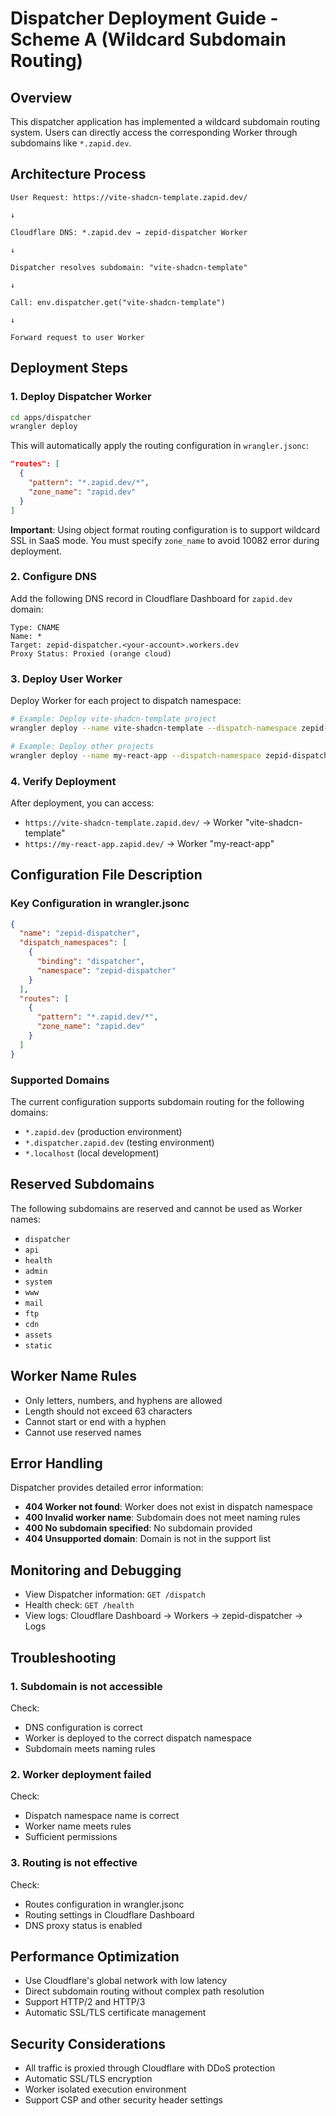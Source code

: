 # Dispatcher Deployment Guide - Scheme A (Wildcard Subdomain Routing)

## Overview

This dispatcher application has implemented a wildcard subdomain routing system. Users can directly access the corresponding Worker through subdomains like `*.zapid.dev`.

## Architecture Process

```
User Request: https://vite-shadcn-template.zapid.dev/

↓

Cloudflare DNS: *.zapid.dev → zepid-dispatcher Worker

↓

Dispatcher resolves subdomain: "vite-shadcn-template"

↓

Call: env.dispatcher.get("vite-shadcn-template")

↓

Forward request to user Worker
```

## Deployment Steps

### 1. Deploy Dispatcher Worker

```bash
cd apps/dispatcher
wrangler deploy
```

This will automatically apply the routing configuration in `wrangler.jsonc`:

```json
"routes": [
  {
    "pattern": "*.zapid.dev/*",
    "zone_name": "zapid.dev"
  }
]
```

**Important**: Using object format routing configuration is to support wildcard SSL in SaaS mode. You must specify `zone_name` to avoid 10082 error during deployment.

### 2. Configure DNS

Add the following DNS record in Cloudflare Dashboard for `zapid.dev` domain:

```
Type: CNAME
Name: *
Target: zepid-dispatcher.<your-account>.workers.dev
Proxy Status: Proxied (orange cloud)
```

### 3. Deploy User Worker

Deploy Worker for each project to dispatch namespace:

```bash
# Example: Deploy vite-shadcn-template project
wrangler deploy --name vite-shadcn-template --dispatch-namespace zepid-dispatcher

# Example: Deploy other projects
wrangler deploy --name my-react-app --dispatch-namespace zepid-dispatcher
```

### 4. Verify Deployment

After deployment, you can access:

- `https://vite-shadcn-template.zapid.dev/` → Worker "vite-shadcn-template"
- `https://my-react-app.zapid.dev/` → Worker "my-react-app"

## Configuration File Description

### Key Configuration in wrangler.jsonc

```json
{
  "name": "zepid-dispatcher",
  "dispatch_namespaces": [
    {
      "binding": "dispatcher",
      "namespace": "zepid-dispatcher"
    }
  ],
  "routes": [
    {
      "pattern": "*.zapid.dev/*",
      "zone_name": "zapid.dev"
    }
  ]
}
```

### Supported Domains

The current configuration supports subdomain routing for the following domains:

- `*.zapid.dev` (production environment)
- `*.dispatcher.zapid.dev` (testing environment)
- `*.localhost` (local development)

## Reserved Subdomains

The following subdomains are reserved and cannot be used as Worker names:

- `dispatcher`
- `api`
- `health`
- `admin`
- `system`
- `www`
- `mail`
- `ftp`
- `cdn`
- `assets`
- `static`

## Worker Name Rules

- Only letters, numbers, and hyphens are allowed
- Length should not exceed 63 characters
- Cannot start or end with a hyphen
- Cannot use reserved names

## Error Handling

Dispatcher provides detailed error information:

- **404 Worker not found**: Worker does not exist in dispatch namespace
- **400 Invalid worker name**: Subdomain does not meet naming rules
- **400 No subdomain specified**: No subdomain provided
- **404 Unsupported domain**: Domain is not in the support list

## Monitoring and Debugging

- View Dispatcher information: `GET /dispatch`
- Health check: `GET /health`
- View logs: Cloudflare Dashboard → Workers → zepid-dispatcher → Logs

## Troubleshooting

### 1. Subdomain is not accessible

Check:

- DNS configuration is correct
- Worker is deployed to the correct dispatch namespace
- Subdomain meets naming rules

### 2. Worker deployment failed

Check:

- Dispatch namespace name is correct
- Worker name meets rules
- Sufficient permissions

### 3. Routing is not effective

Check:

- Routes configuration in wrangler.jsonc
- Routing settings in Cloudflare Dashboard
- DNS proxy status is enabled

## Performance Optimization

- Use Cloudflare's global network with low latency
- Direct subdomain routing without complex path resolution
- Support HTTP/2 and HTTP/3
- Automatic SSL/TLS certificate management

## Security Considerations

- All traffic is proxied through Cloudflare with DDoS protection
- Automatic SSL/TLS encryption
- Worker isolated execution environment
- Support CSP and other security header settings